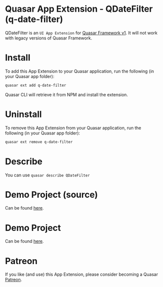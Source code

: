 Quasar App Extension - QDateFilter (q-date-filter)
===

QDateFilter is an `UI App Extension` for [Quasar Framework v1](https://quasar.dev/). It will not work with legacy versions of Quasar Framework.

# Install
To add this App Extension to your Quasar application, run the following (in your Quasar app folder):
```bash
quasar ext add q-date-filter
```
Quasar CLI will retrieve it from NPM and install the extension.

# Uninstall
To remove this App Extension from your Quasar application, run the following (in your Quasar app folder):
```bash
quasar ext remove q-date-filter
```

# Describe
You can use `quasar describe QDateFilter`

# Demo Project (source)
Can be found [here](https://github.com/heartbeatLV/app-extension-q-date-filter/tree/master/demo).

# Demo Project
Can be found [here](https://heartbeatLV.github.io/app-extension-q-date-filter).

# Patreon
If you like (and use) this App Extension, please consider becoming a Quasar [Patreon](https://www.patreon.com/quasarframework).